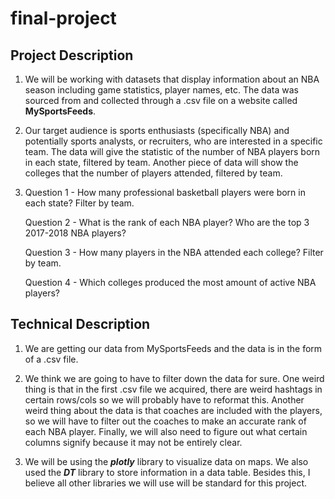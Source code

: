 # final-project

## Project Description

1. We will be working with datasets that display information about an NBA season including game statistics, player names, etc. The data was sourced from and collected through a .csv file on a website called **MySportsFeeds**.

2. Our target audience is sports enthusiasts (specifically NBA) and potentially sports analysts, or recruiters, who are interested in a specific team. The data will give the statistic of the number of NBA players born in each state, filtered by team. Another piece of data will show the colleges that the number of players attended, filtered by team.

3. Question 1 - How many professional basketball players were born in each state? Filter by team.

   Question 2 - What is the rank of each NBA player? Who are the top 3 2017-2018 NBA players?

   Question 3 - How many players in the NBA attended each college? Filter by team.

   Question 4 - Which colleges produced the most amount of active NBA players?

## Technical Description

1. We are getting our data from MySportsFeeds and the data is in the form of a .csv file.

2. We think we are going to have to filter down the data for sure. One weird thing is that in the first .csv file we acquired, there are weird hashtags in certain rows/cols so we will probably have to reformat this. Another weird thing about the data is that coaches are included with the players, so we will have to filter out the coaches to make an accurate rank of each NBA player. Finally, we will also need to figure out what certain columns signify because it may not be entirely clear.

3. We will be using the **_plotly_** library to visualize data on maps. We also used the **_DT_** library to store information in a data table. Besides this, I believe all other libraries we will use will be standard for this project.
